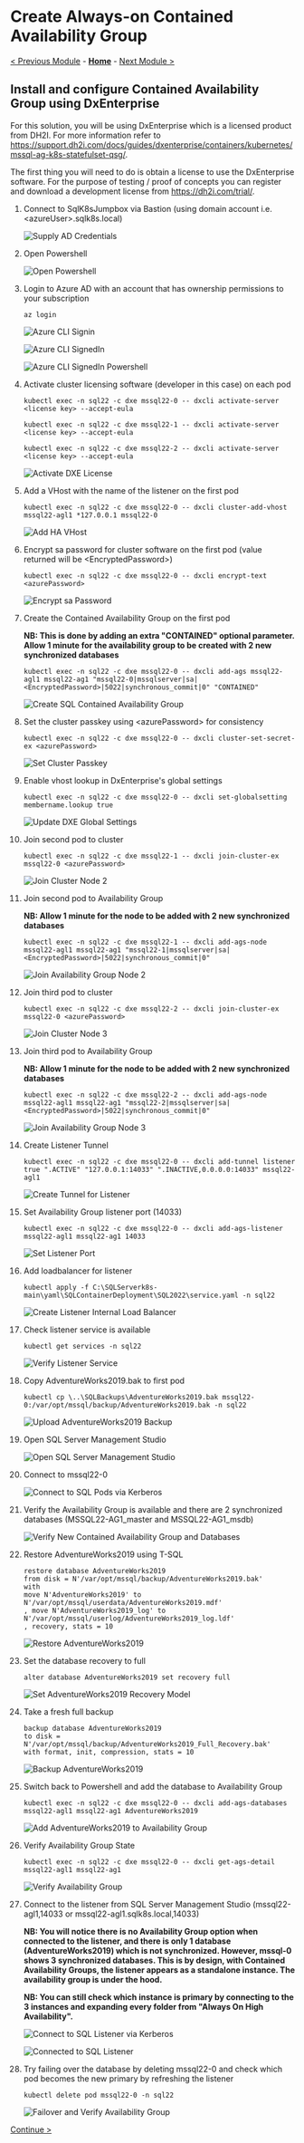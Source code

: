 # Create Always-on Contained Availability Group

[< Previous Module](../modules/sql22.md) - **[Home](../README.md)** - [Next Module >](../modules/monitor.md)

## Install and configure Contained Availability Group using DxEnterprise

For this solution, you will be using DxEnterprise which is a licensed product from DH2I.  For more information refer to https://support.dh2i.com/docs/guides/dxenterprise/containers/kubernetes/mssql-ag-k8s-statefulset-qsg/.

The first thing you will need to do is obtain a license to use the DxEnterprise software.  For the purpose of testing / proof of concepts you can register and download a development license from https://dh2i.com/trial/.

1. Connect to SqlK8sJumpbox via Bastion (using domain account i.e. \<azureUser\>.sqlk8s.local)

    ![Supply AD Credentials](media/SupplyADCredentials.jpg)

2. Open Powershell

    ![Open Powershell](media/OpenPowershell.jpg)

3. Login to Azure AD with an account that has ownership permissions to your subscription

    ```text
    az login
    ```

    ![Azure CLI Signin](media/AzureCLISignin.jpg)

    ![Azure CLI SignedIn](media/AzureCLISignedIn.jpg)

    ![Azure CLI SignedIn Powershell](media/AzureCLISignedInPowershell.jpg)

4. Activate cluster licensing software (developer in this case) on each pod

    ```text
    kubectl exec -n sql22 -c dxe mssql22-0 -- dxcli activate-server <license key> --accept-eula
    ```

    ```text
    kubectl exec -n sql22 -c dxe mssql22-1 -- dxcli activate-server <license key> --accept-eula
    ```

    ```text
    kubectl exec -n sql22 -c dxe mssql22-2 -- dxcli activate-server <license key> --accept-eula
    ```

    ![Activate DXE License](media/ActivateDXELicense22.jpg)

5. Add a VHost with the name of the listener on the first pod

    ```text
    kubectl exec -n sql22 -c dxe mssql22-0 -- dxcli cluster-add-vhost mssql22-agl1 *127.0.0.1 mssql22-0
    ```

    ![Add HA VHost](media/AddHaVHost22.jpg)

6. Encrypt sa password for cluster software on the first pod (value returned will be \<EncryptedPassword\>)

    ```text
    kubectl exec -n sql22 -c dxe mssql22-0 -- dxcli encrypt-text <azurePassword>
    ```

    ![Encrypt sa Password](media/EncryptSAPassword22.jpg)

7. Create the Contained Availability Group on the first pod

    **NB: This is done by adding an extra \"CONTAINED\" optional parameter.  Allow 1 minute for the availability group to be created with 2 new synchronized databases**

    ```text
    kubectl exec -n sql22 -c dxe mssql22-0 -- dxcli add-ags mssql22-agl1 mssql22-ag1 "mssql22-0|mssqlserver|sa|<EncryptedPassword>|5022|synchronous_commit|0" "CONTAINED"
    ```

    ![Create SQL Contained Availability Group](media/CreateSqlAg22.jpg)

8. Set the cluster passkey using \<azurePassword\> for consistency

    ```text
    kubectl exec -n sql22 -c dxe mssql22-0 -- dxcli cluster-set-secret-ex <azurePassword>
    ```

    ![Set Cluster Passkey](media/SetClusterPasskey22.jpg)

9. Enable vhost lookup in DxEnterprise's global settings

    ```text
    kubectl exec -n sql22 -c dxe mssql22-0 -- dxcli set-globalsetting membername.lookup true
    ```

    ![Update DXE Global Settings](media/UpdateDxeGlobalSettings22.jpg)

10. Join second pod to cluster

    ```text
    kubectl exec -n sql22 -c dxe mssql22-1 -- dxcli join-cluster-ex mssql22-0 <azurePassword>
    ```

    ![Join Cluster Node 2](media/JoinClusterNode222.jpg)

11. Join second pod to Availability Group

    **NB: Allow 1 minute for the node to be added with 2 new synchronized databases**

    ```text
    kubectl exec -n sql22 -c dxe mssql22-1 -- dxcli add-ags-node mssql22-agl1 mssql22-ag1 "mssql22-1|mssqlserver|sa|<EncryptedPassword>|5022|synchronous_commit|0"
    ```

    ![Join Availability Group Node 2](media/JoinAgNode222.jpg)

12. Join third pod to cluster

    ```text
    kubectl exec -n sql22 -c dxe mssql22-2 -- dxcli join-cluster-ex mssql22-0 <azurePassword>
    ```

    ![Join Cluster Node 3](media/JoinClusterNode322.jpg)

13. Join third pod to Availability Group

    **NB: Allow 1 minute for the node to be added with 2 new synchronized databases**

    ```text
    kubectl exec -n sql22 -c dxe mssql22-2 -- dxcli add-ags-node mssql22-agl1 mssql22-ag1 "mssql22-2|mssqlserver|sa|<EncryptedPassword>|5022|synchronous_commit|0"
    ```

    ![Join Availability Group Node 3](media/JoinAgNode322.jpg)

14. Create Listener Tunnel

    ```text
    kubectl exec -n sql22 -c dxe mssql22-0 -- dxcli add-tunnel listener true ".ACTIVE" "127.0.0.1:14033" ".INACTIVE,0.0.0.0:14033" mssql22-agl1
    ```

    ![Create Tunnel for Listener](media/CreateListenerTunnel22.jpg)

15. Set Availability Group listener port (14033)

    ```text
    kubectl exec -n sql22 -c dxe mssql22-0 -- dxcli add-ags-listener mssql22-agl1 mssql22-ag1 14033
    ```

    ![Set Listener Port](media/SetListenerPort22.jpg)

16. Add loadbalancer for listener

    ```text
    kubectl apply -f C:\SQLServerk8s-main\yaml\SQLContainerDeployment\SQL2022\service.yaml -n sql22
    ```

    ![Create Listener Internal Load Balancer](media/CreateListenerILB22.jpg)

17. Check listener service is available

    ```text
    kubectl get services -n sql22
    ```

    ![Verify Listener Service](media/VerifyListenerService22.jpg)

18. Copy AdventureWorks2019.bak to first pod

    ```text
    kubectl cp \..\SQLBackups\AdventureWorks2019.bak mssql22-0:/var/opt/mssql/backup/AdventureWorks2019.bak -n sql22
    ```

    ![Upload AdventureWorks2019 Backup](media/UploadSqlBackup22.jpg)

19. Open SQL Server Management Studio

    ![Open SQL Server Management Studio](media/OpenSSMS.jpg)

20. Connect to mssql22-0

    ![Connect to SQL Pods via Kerberos](media/ConnectSQLKerberos22.jpg)

21. Verify the Availability Group is available and there are 2 synchronized databases (MSSQL22-AG1_master and MSSQL22-AG1_msdb)

    ![Verify New Contained Availability Group and Databases](media/VerifyNewAgDatabases.jpg)

22. Restore AdventureWorks2019 using T-SQL

    ```text
    restore database AdventureWorks2019
    from disk = N'/var/opt/mssql/backup/AdventureWorks2019.bak'
    with
    move N'AdventureWorks2019' to N'/var/opt/mssql/userdata/AdventureWorks2019.mdf'
    , move N'AdventureWorks2019_log' to N'/var/opt/mssql/userlog/AdventureWorks2019_log.ldf'
    , recovery, stats = 10
    ```

    ![Restore AdventureWorks2019](media/RestoreDatabase22.jpg)


23. Set the database recovery to full

    ```text
    alter database AdventureWorks2019 set recovery full
    ```

    ![Set AdventureWorks2019 Recovery Model](media/SetDatabaseRecoveryModel.jpg)

24. Take a fresh full backup

    ```text
    backup database AdventureWorks2019
    to disk = N'/var/opt/mssql/backup/AdventureWorks2019_Full_Recovery.bak'
    with format, init, compression, stats = 10
    ```

    ![Backup AdventureWorks2019](media/BackupDatabase.jpg)

25. Switch back to Powershell and add the database to Availability Group

    ```text
    kubectl exec -n sql22 -c dxe mssql22-0 -- dxcli add-ags-databases mssql22-agl1 mssql22-ag1 AdventureWorks2019
    ```

    ![Add AdventureWorks2019 to Availability Group](media/AddDatabaseToAg22.jpg)

26. Verify Availability Group State

    ```text
    kubectl exec -n sql22 -c dxe mssql22-0 -- dxcli get-ags-detail mssql22-agl1 mssql22-ag1
    ```

    ![Verify Availability Group](media/VerifyAg22.jpg)

27. Connect to the listener from SQL Server Management Studio (mssql22-agl1,14033 or mssql22-agl1.sqlk8s.local,14033)

    **NB: You will notice there is no Availability Group option when connected to the listener, and there is only 1 database (AdventureWorks2019) which is not synchronized.  However, mssql-0 shows 3 synchronized databases.  This is by design, with Contained Availability Groups, the listener appears as a standalone instance.  The availability group is under the hood.**

    **NB: You can still check which instance is primary by connecting to the 3 instances and expanding every folder from \"Always On High Availability\".**

    ![Connect to SQL Listener via Kerberos](media/ConnectSQLListener22.jpg)

    ![Connected to SQL Listener](media/ConnectedSQLListener22.jpg)

28. Try failing over the database by deleting mssql22-0 and check which pod becomes the new primary by refreshing the listener

    ```text
    kubectl delete pod mssql22-0 -n sql22
    ```

    ![Failover and Verify Availability Group](media/FailoverVerifyAg22.jpg)

[Continue >](../modules/monitor.md)
